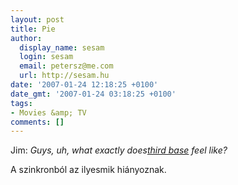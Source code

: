```yaml
---
layout: post
title: Pie
author:
  display_name: sesam
  login: sesam
  email: petersz@me.com
  url: http://sesam.hu
date: '2007-01-24 12:18:25 +0100'
date_gmt: '2007-01-24 03:18:25 +0100'
tags:
- Movies &amp; TV
comments: []
---
```


Jim: _Guys, uh, what exactly does[third base](http://en.wikipedia.org/wiki/Baseball_Metaphor) feel like?_

A szinkronból az ilyesmik hiányoznak.
